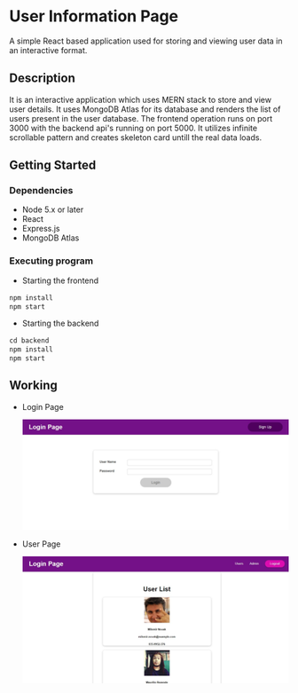 # User Information Page

A simple React based application used for storing and viewing user data in an interactive format.

## Description

It is an interactive application which uses MERN stack to store and view user details. It uses MongoDB Atlas for its database and renders the list of users present in the user database. The frontend 
operation runs on port 3000 with the backend api's running on port 5000. It utilizes infinite scrollable pattern and creates skeleton card untill the real data loads.

## Getting Started

### Dependencies

* Node 5.x or later
* React
* Express.js
* MongoDB Atlas

### Executing program

* Starting the frontend
```
npm install
npm start
```
* Starting the backend
```
cd backend
npm install
npm start
```

## Working

* Login Page
  
  ![](https://github.com/mohit-idd-bhu/user-list-app/blob/main/images/login.jpg)

* User Page
  
  ![](https://github.com/mohit-idd-bhu/user-list-app/blob/main/images/userlist.jpg)

